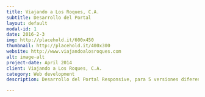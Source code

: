```yaml
---
title: Viajando a Los Roques, C.A.
subtitle: Desarrollo del Portal
layout: default
modal-id: 1
date: 2016-2-3
img: http://placehold.it/600x450
thumbnail: http://placehold.it/400x300
website: http://www.viajandoalosroques.com
alt: image-alt
project-date: April 2014
client: Viajando a Los Roques, C.A.
category: Web development
description: Desarrollo del Portal Responsive, para 5 versiones diferentes, multilenguaje, con sistema de cotizaciones en línea y reservas, sistema de administración de contenidos hecho a medida, posicionamiento en buscadores.

---
```

